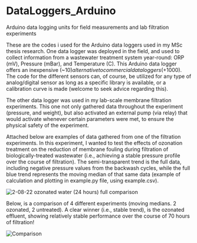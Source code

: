 # DataLoggers_Arduino
Arduino data logging units for field measurements and lab filtration experiments

These are the codes i used for the Arduino data loggers used in my MSc thesis research. 
One data logger was deployed in the field, and used to collect information from a wastewater treatment system year-round: ORP (mV), Pressure (mBar), and Temperature (C). This Arduino data logger offers an inexpensive (~10$) alternative to commercial data loggers (+1000$). The code for the different sensors can, of course, be utilized for any type of analog/digital sensor as long as a specific library is available, or a calibration curve is made (welcome to seek advice regarding this).

The other data logger was used in my lab-scale membrane filtration experiments. 
This one not only gathered data throughout the experiment (pressure, and weight), but also activated an external pump (via relay) that would activate whenever certain parameters were met, to ensure the physical safety of the experiment.

Attached below are examples of data gathered from one of the filtration experiments. In this experiment, I wanted to test the effects of ozonation treatment on the reduction of membrane fouling during filtration of biologically-treated wastewater (i.e., achieving a stable pressure profile over the course of filtration).
The semi-transparent trend is the full data, including negative pressure values from the backwash cycles, while the full blue trend represents the moving median of that same data (example of calculation and plotting in example.py file, using example.csv).

![2-08-22 ozonated water (24 hours) full comparison](https://user-images.githubusercontent.com/124437932/217281316-d7eb3e44-8743-4ae6-83b8-e8e91bd451df.png)

Below, is a comparison of 4 different experiments (moving medians. 2 ozonated, 2 untreated).
A clear winner (i.e., stable trend), is the ozonated effluent, showing relatively stable performance over the course of 70 hours of filtration!



![Comparison](https://user-images.githubusercontent.com/124437932/217282043-3ab6e67a-c1f7-4b8c-86a7-b1327ab76783.png)
